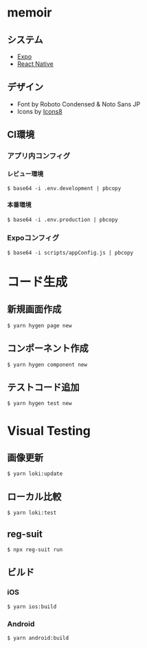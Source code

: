 # memoir

## システム

 - [Expo](https://expo.io/)
 - [React Native](https://reactnative.dev/)

## デザイン
 - Font by Roboto Condensed & Noto Sans JP
 - Icons by [Icons8](https://icons8.jp/)




## CI環境

### アプリ内コンフィグ

#### レビュー環境
```
$ base64 -i .env.development | pbcopy
```

#### 本番環境
```
$ base64 -i .env.production | pbcopy
```


### Expoコンフィグ
```
$ base64 -i scripts/appConfig.js | pbcopy
```


# コード生成

## 新規画面作成
```
$ yarn hygen page new
```

## コンポーネント作成
```
$ yarn hygen component new
```

## テストコード追加
```
$ yarn hygen test new
```

# Visual Testing

## 画像更新 

```
$ yarn loki:update
```

## ローカル比較

```
$ yarn loki:test
```

## reg-suit

```
$ npx reg-suit run
```

## ビルド

### iOS

```
$ yarn ios:build
```

### Android

```
$ yarn android:build
```
